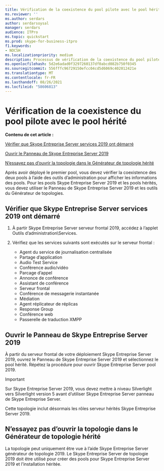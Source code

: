 ```yaml
---
title: Vérification de la coexistence du pool pilote avec le pool hérité
ms.reviewer: ''
ms.author: serdars
author: serdarsoysal
manager: serdars
audience: ITPro
ms.topic: quickstart
ms.prod: skype-for-business-itpro
f1.keywords:
- NOCSH
ms.localizationpriority: medium
description: Processus de vérification de la coexistence du pool pilote avec le pool hérité.
ms.openlocfilehash: 5d2e6adad0f3297260137df0abcd082b750f0345
ms.sourcegitcommit: 556fffc96729150efcc04cd5d6069c402012421e
ms.translationtype: MT
ms.contentlocale: fr-FR
ms.lasthandoff: 08/26/2021
ms.locfileid: "58606813"
---
```

# <a name="verify-pilot-pool-coexistence-with-legacy-pool"></a>Vérification de la coexistence du pool pilote avec le pool hérité

 **Contenu de cet article :**
  
[Vérifier que Skype Entreprise Server services 2019 ont démarré](#sectionSection0)
  
[Ouvrir le Panneau de Skype Entreprise Server 2019](#sectionSection1)
  
[N’essayez pas d’ouvrir la topologie dans le Générateur de topologie hérité](#sectionSection2)
  
Après avoir déployé le premier pool, vous devez vérifier la coexistence des deux pools à l’aide des outils d’administration pour afficher les informations des pools. Pour les pools Skype Entreprise Server 2019 et les pools hérités, vous devez utiliser le Panneau de Skype Entreprise Server 2019 et les outils du Générateur de topologies. 
  
## <a name="verify-that-skype-for-business-server-2019-services-have-started"></a>Vérifier que Skype Entreprise Server services 2019 ont démarré
<a name="sectionSection0"> </a>

1. À partir Skype Entreprise Server serveur frontal 2019, accédez à l’applet Outils d’administration\Services.
    
2. Vérifiez que les services suivants sont exécutés sur le serveur frontal :

    - Agent du service de journalisation centralisée
    - Partage d’application
    - Audio Test Service
    - Conférence audio/vidéo
    - Parcage d’appel
    - Annonce de conférence
    - Assistant de conférence
    - Serveur frontal
    - Conférence de messagerie instantanée
    - Médiation
    - Agent réplicateur de réplicas
    - Response Group
    - Conférence web
    - Passerelle de traduction XMPP

  
## <a name="open-the-skype-for-business-server-2019-control-panel"></a>Ouvrir le Panneau de Skype Entreprise Server 2019
<a name="sectionSection1"> </a>

À partir du serveur frontal de votre déploiement Skype Entreprise Server 2019, ouvrez le Panneau de Skype Entreprise Server 2019 et sélectionnez le pool hérité. Répétez la procédure pour ouvrir Skype Entreprise Server pool 2019.
  
> [!IMPORTANT]
> Sur Skype Entreprise Server 2019, vous devez mettre à niveau Silverlight vers Silverlight version 5 avant d’utiliser Skype Entreprise Server panneau de Skype Entreprise Server. 
  
Cette topologie inclut désormais les rôles serveur hérités Skype Entreprise Server 2019. 

  
## <a name="dont-attempt-to-open-the-topology-in-the-legacy-topology-builder"></a>N’essayez pas d’ouvrir la topologie dans le Générateur de topologie hérité
<a name="sectionSection2"> </a>

La topologie peut uniquement être vue à l’aide Skype Entreprise Server générateur de topologie 2019. Le Skype Entreprise Server de topologie 2019 doit être utilisé pour créer des pools pour Skype Entreprise Server 2019 et l’installation héritée.

  

